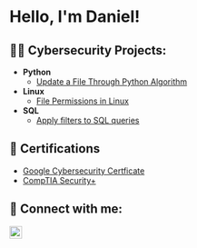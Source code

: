 <h1>Hello, I'm Daniel! </h1>

<h2>👨‍💻 Cybersecurity Projects:</h2>

- <b>Python</b> 
  - [Update a File Through Python Algorithm](https://github.com/DanielYoon82/UpdateFileWithPython)
- <b>Linux</b> 
  - [File Permissions in Linux](https://github.com/DanielYoon82/FilePermissionsInLinux)
- <b>SQL</b> 
  - [Apply filters to SQL queries](https://github.com/DanielYoon82/ApplyFiltersSQLQueries)

<h2>📜 Certifications</h2>

- [Google Cybersecurity Certficate](https://github.com/DanielYoon82/ApplyFiltersSQLQueries/blob/main/images/Google%20Cybersecurity%20Certificate_page-0001.jpg)
- [CompTIA Security+](https://github.com/DanielYoon82/ApplyFiltersSQLQueries/blob/main/images/CompTIA%20Security%2B%20ce%20certificate.pdf)



<h2> 🤳 Connect with me:</h2>

[<img align="left" alt="JoshMadakor | LinkedIn" width="22px" src="https://cdn.jsdelivr.net/npm/simple-icons@v3/icons/linkedin.svg" />][linkedin]

[linkedin]: https://www.linkedin.com/public-profile/settings?trk=d_flagship3_profile_self_view_public_profile
